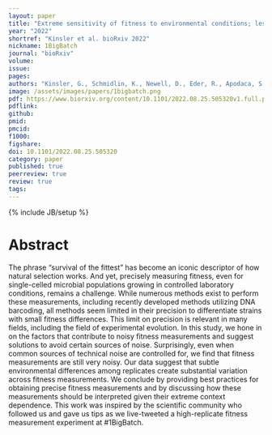 ```yaml
---
layout: paper
title: "Extreme sensitivity of fitness to environmental conditions; lessons from #1BigBatch"
year: "2022"
shortref: "Kinsler et al. bioRxiv 2022"
nickname: 1BigBatch
journal: "bioRxiv"
volume: 
issue: 
pages: 
authors: "Kinsler, G., Schmidlin, K., Newell, D., Eder, R., Apodaca, S., Petrov, D., Geiler-Samerotte, K."
image: /assets/images/papers/1bigbatch.png
pdf: https://www.biorxiv.org/content/10.1101/2022.08.25.505320v1.full.pdf
pdflink: 
github: 
pmid: 
pmcid: 
f1000: 
figshare: 
doi: 10.1101/2022.08.25.505320
category: paper
published: true
peerreview: true
review: true
tags: 
---
```

{% include JB/setup %}

# Abstract 

The phrase “survival of the fittest” has become an iconic descriptor of how natural selection works. And yet, precisely measuring fitness, even for single-celled microbial populations growing in controlled laboratory conditions, remains a challenge. While numerous methods exist to perform these measurements, including recently developed methods utilizing DNA barcoding, all methods seem limited in their precision to differentiate strains with small fitness differences. This limit on precision is relevant in many fields, including the field of experimental evolution. In this study, we hone in on the factors that contribute to noisy fitness measurements and suggest solutions to avoid certain sources of noise. Surprisingly, even when common sources of technical noise are controlled for, we find that fitness measurements are still very noisy. Our data suggest that subtle environmental differences among replicates create substantial variation across fitness measurements. We conclude by providing best practices for obtaining precise fitness measurements and by discussing how these measurements should be interpreted given their extreme context dependence. This work was inspired by the scientific community who followed us and gave us tips as we live-tweeted a high-replicate fitness measurement experiment at #1BigBatch.